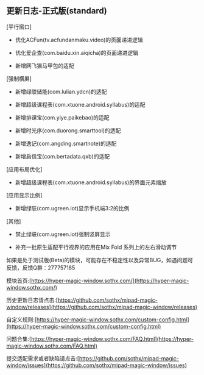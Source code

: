 ## 更新日志-正式版(standard)

[平行窗口]

- 优化ACFun(tv.acfundanmaku.video)的页面递进逻辑

- 优化爱企查(com.baidu.xin.aiqicha)的页面递进逻辑

- 新增网飞猫马甲包的适配

[强制横屏]

- 新增绿联储能(com.lulian.ydcn)的适配

- 新增超级课程表(com.xtuone.android.syllabus)的适配

- 新增排课宝(com.yiye.paikebao)的适配

- 新增时光序(com.duorong.smarttool)的适配

- 新增逸记(com.angding.smartnote)的适配

- 新增启信宝(com.bertadata.qxb)的适配

[应用布局优化]

- 新增超级课程表(com.xtuone.android.syllabus)的界面元素缩放

[应用显示比例]

- 新增绿联(com.ugreen.iot)显示手机端3:2的比例

[其他]

- 禁止绿联(com.ugreen.iot)强制竖屏显示

- 补充一批原生适配平行视界的应用在Mix Fold 系列上的左右滑动调节



如果是处于测试版(Beta)的模块，可能存在不稳定性以及异常BUG，如遇问题可反馈，反馈Q群：277757185

模块首页:[https://hyper-magic-window.sothx.com/](https://hyper-magic-window.sothx.com/)

历史更新日志请点击:[https://github.com/sothx/mipad-magic-window/releases](https://github.com/sothx/mipad-magic-window/releases)

自定义规则:[https://hyper-magic-window.sothx.com/custom-config.html](https://hyper-magic-window.sothx.com/custom-config.html)

问题合集:[https://hyper-magic-window.sothx.com/FAQ.html](https://hyper-magic-window.sothx.com/FAQ.html)

提交适配需求或者缺陷请点击:[https://github.com/sothx/mipad-magic-window/issues](https://github.com/sothx/mipad-magic-window/issues)
